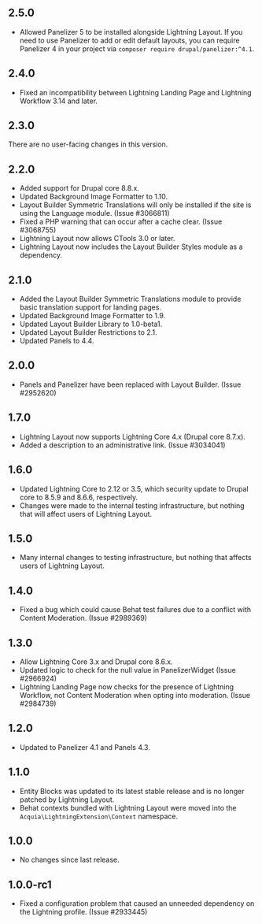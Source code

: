 ## 2.5.0
* Allowed Panelizer 5 to be installed alongside Lightning Layout. If you need
  to use Panelizer to add or edit default layouts, you can require Panelizer
  4 in your project via `composer require drupal/panelizer:^4.1`.

## 2.4.0
* Fixed an incompatibility between Lightning Landing Page and Lightning
  Workflow 3.14 and later.

## 2.3.0
There are no user-facing changes in this version.

## 2.2.0
* Added support for Drupal core 8.8.x.
* Updated Background Image Formatter to 1.10.
* Layout Builder Symmetric Translations will only be installed if the
  site is using the Language module. (Issue #3066811)
* Fixed a PHP warning that can occur after a cache clear. (Issue #3068755)
* Lightning Layout now allows CTools 3.0 or later.
* Lightning Layout now includes the Layout Builder Styles module as 
  a dependency.

## 2.1.0
* Added the Layout Builder Symmetric Translations module to provide basic
  translation support for landing pages.
* Updated Background Image Formatter to 1.9.
* Updated Layout Builder Library to 1.0-beta1.
* Updated Layout Builder Restrictions to 2.1.
* Updated Panels to 4.4.

## 2.0.0
* Panels and Panelizer have been replaced with Layout Builder. (Issue #2952620)

## 1.7.0
* Lightning Layout now supports Lightning Core 4.x (Drupal core 8.7.x).
* Added a description to an administrative link. (Issue #3034041)

## 1.6.0
* Updated Lightning Core to 2.12 or 3.5, which security update to Drupal core to
  8.5.9 and 8.6.6, respectively.
* Changes were made to the internal testing infrastructure, but nothing that
  will affect users of Lightning Layout.

## 1.5.0
* Many internal changes to testing infrastructure, but nothing that affects
  users of Lightning Layout.

## 1.4.0
* Fixed a bug which could cause Behat test failures due to a conflict with
  Content Moderation. (Issue #2989369)

## 1.3.0
* Allow Lightning Core 3.x and Drupal core 8.6.x.
* Updated logic to check for the null value in PanelizerWidget (Issue #2966924)
* Lightning Landing Page now checks for the presence of Lightning Workflow, not
  Content Moderation when opting into moderation. (Issue #2984739)

## 1.2.0
* Updated to Panelizer 4.1 and Panels 4.3.

## 1.1.0
* Entity Blocks was updated to its latest stable release and is no longer
  patched by Lightning Layout.
* Behat contexts bundled with Lightning Layout were moved into the
  `Acquia\LightningExtension\Context` namespace.

## 1.0.0
* No changes since last release.

## 1.0.0-rc1
* Fixed a configuration problem that caused an unneeded dependency on the
  Lightning profile. (Issue #2933445)
